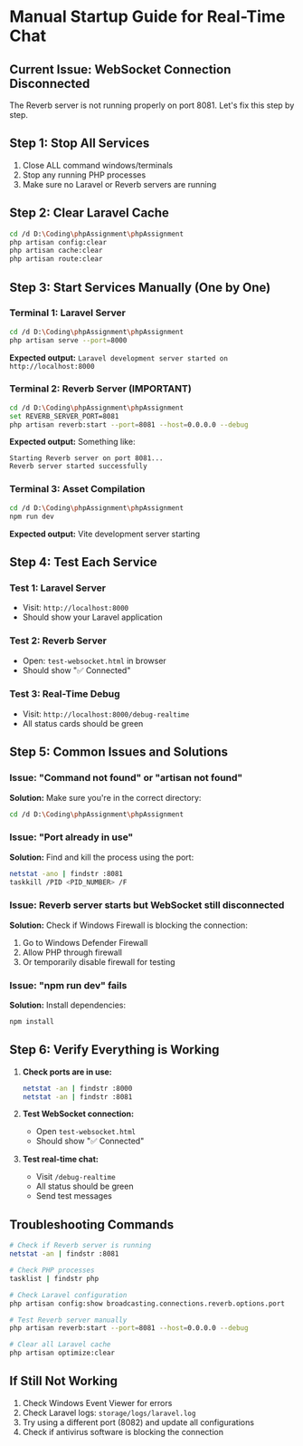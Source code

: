 # Manual Startup Guide for Real-Time Chat

## Current Issue: WebSocket Connection Disconnected

The Reverb server is not running properly on port 8081. Let's fix this step by step.

## Step 1: Stop All Services

1. Close ALL command windows/terminals
2. Stop any running PHP processes
3. Make sure no Laravel or Reverb servers are running

## Step 2: Clear Laravel Cache

```bash
cd /d D:\Coding\phpAssignment\phpAssignment
php artisan config:clear
php artisan cache:clear
php artisan route:clear
```

## Step 3: Start Services Manually (One by One)

### Terminal 1: Laravel Server
```bash
cd /d D:\Coding\phpAssignment\phpAssignment
php artisan serve --port=8000
```
**Expected output:** `Laravel development server started on http://localhost:8000`

### Terminal 2: Reverb Server (IMPORTANT)
```bash
cd /d D:\Coding\phpAssignment\phpAssignment
set REVERB_SERVER_PORT=8081
php artisan reverb:start --port=8081 --host=0.0.0.0 --debug
```
**Expected output:** Something like:
```
Starting Reverb server on port 8081...
Reverb server started successfully
```

### Terminal 3: Asset Compilation
```bash
cd /d D:\Coding\phpAssignment\phpAssignment
npm run dev
```
**Expected output:** Vite development server starting

## Step 4: Test Each Service

### Test 1: Laravel Server
- Visit: `http://localhost:8000`
- Should show your Laravel application

### Test 2: Reverb Server
- Open: `test-websocket.html` in browser
- Should show "✅ Connected"

### Test 3: Real-Time Debug
- Visit: `http://localhost:8000/debug-realtime`
- All status cards should be green

## Step 5: Common Issues and Solutions

### Issue: "Command not found" or "artisan not found"
**Solution:** Make sure you're in the correct directory:
```bash
cd /d D:\Coding\phpAssignment\phpAssignment
```

### Issue: "Port already in use"
**Solution:** Find and kill the process using the port:
```bash
netstat -ano | findstr :8081
taskkill /PID <PID_NUMBER> /F
```

### Issue: Reverb server starts but WebSocket still disconnected
**Solution:** Check if Windows Firewall is blocking the connection:
1. Go to Windows Defender Firewall
2. Allow PHP through firewall
3. Or temporarily disable firewall for testing

### Issue: "npm run dev" fails
**Solution:** Install dependencies:
```bash
npm install
```

## Step 6: Verify Everything is Working

1. **Check ports are in use:**
   ```bash
   netstat -an | findstr :8000
   netstat -an | findstr :8081
   ```

2. **Test WebSocket connection:**
   - Open `test-websocket.html`
   - Should show "✅ Connected"

3. **Test real-time chat:**
   - Visit `/debug-realtime`
   - All status should be green
   - Send test messages

## Troubleshooting Commands

```bash
# Check if Reverb server is running
netstat -an | findstr :8081

# Check PHP processes
tasklist | findstr php

# Check Laravel configuration
php artisan config:show broadcasting.connections.reverb.options.port

# Test Reverb server manually
php artisan reverb:start --port=8081 --host=0.0.0.0 --debug

# Clear all Laravel cache
php artisan optimize:clear
```

## If Still Not Working

1. Check Windows Event Viewer for errors
2. Check Laravel logs: `storage/logs/laravel.log`
3. Try using a different port (8082) and update all configurations
4. Check if antivirus software is blocking the connection 